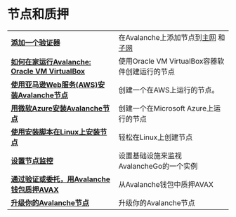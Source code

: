 # 节点和质押

|  |  |
| :--- | :--- |
| [**添加一个验证器**](add-a-validator.md) | 在Avalanche上添加节点到[主网](https://docs.avax.network/learn/platform-overview) 和[子网](https://docs.avax.network/learn/platform-overview#subnets)|
| [**如何在家运行Avalanche: Oracle VM VirtualBox**](https://www.youtube.com/watch?v=7Tx1iKg-jL0) | 使用Oracle VM VirtualBox容器软件创建运行的节点|
| [**使用亚马逊Web服务(AWS)安装Avalanche节点**](https://docs.avax.network/build/tutorials/nodes-and-staking/setting-up-an-avalanche-node-with-amazon-web-services-aws)**​** | 创建一个在AWS上运行的节点。 |
| [**用微软Azure安装Avalanche节点**](https://docs.avax.network/build/tutorials/platform/set-up-an-avalanche-node-with-microsoft-azure)**​** | 创建一个在Microsoft Azure上运行的节点|
| [**使用安装脚本在Linux上安装节点**](set-up-node-with-installer.md) |轻松在Linux上创建节点|
| [**设置节点监控**](setting-up-node-monitoring.md) |设置基础设施来监视AvalancheGo的一个实例|
| [**通过验证或委托，用Avalanche钱包质押AVAX**](staking-avax-by-validating-or-delegating-with-the-avalanche-wallet.md) | 从Avalanche钱包中质押AVAX|
| **​**[**升级你的Avalanche节点**](https://docs.avax.network/build/tutorials/nodes-and-staking/upgrade-your-avalanchego-node)**​** | 升级你的Avalanche节点 |

<!--stackedit_data:
eyJoaXN0b3J5IjpbLTkyOTYyODE1XX0=
-->